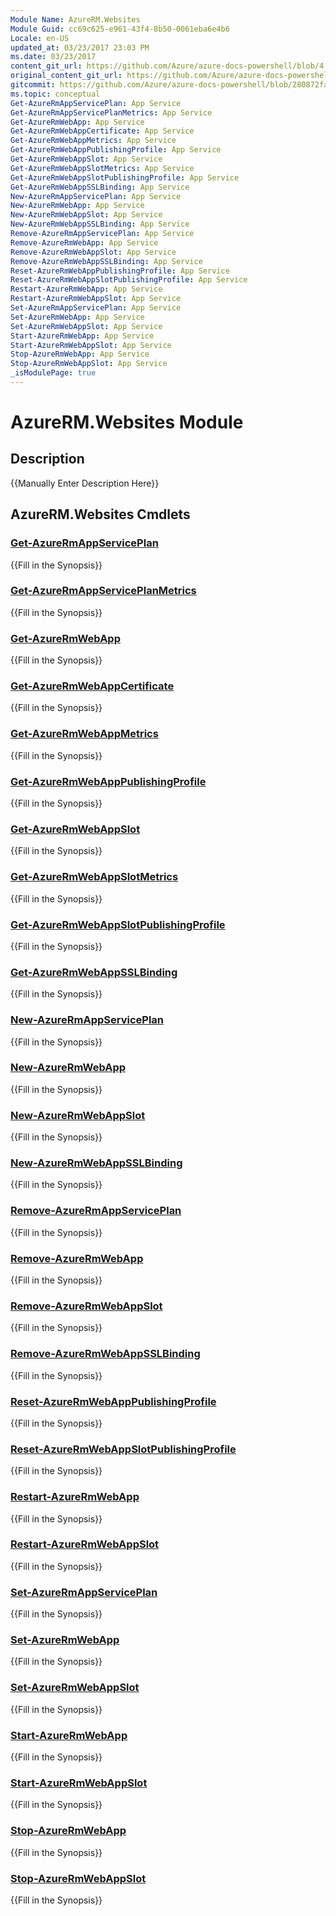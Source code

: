 ```yaml
---
Module Name: AzureRM.Websites
Module Guid: cc69c625-e961-43f4-8b50-0061eba6e4b6
Locale: en-US
updated_at: 03/23/2017 23:03 PM
ms.date: 03/23/2017
content_git_url: https://github.com/Azure/azure-docs-powershell/blob/4.1.0/azureps-cmdlets-docs/ResourceManager/AzureRM.Websites/v1.0.4.3/AzureRM.Websites.md
original_content_git_url: https://github.com/Azure/azure-docs-powershell/blob/4.1.0/azureps-cmdlets-docs/ResourceManager/AzureRM.Websites/v1.0.4.3/AzureRM.Websites.md
gitcommit: https://github.com/Azure/azure-docs-powershell/blob/280872fa529e03be2466fa2252957a2060a9dfe4
ms.topic: conceptual
Get-AzureRmAppServicePlan: App Service
Get-AzureRmAppServicePlanMetrics: App Service
Get-AzureRmWebApp: App Service
Get-AzureRmWebAppCertificate: App Service
Get-AzureRmWebAppMetrics: App Service
Get-AzureRmWebAppPublishingProfile: App Service
Get-AzureRmWebAppSlot: App Service
Get-AzureRmWebAppSlotMetrics: App Service
Get-AzureRmWebAppSlotPublishingProfile: App Service
Get-AzureRmWebAppSSLBinding: App Service
New-AzureRmAppServicePlan: App Service
New-AzureRmWebApp: App Service
New-AzureRmWebAppSlot: App Service
New-AzureRmWebAppSSLBinding: App Service
Remove-AzureRmAppServicePlan: App Service
Remove-AzureRmWebApp: App Service
Remove-AzureRmWebAppSlot: App Service
Remove-AzureRmWebAppSSLBinding: App Service
Reset-AzureRmWebAppPublishingProfile: App Service
Reset-AzureRmWebAppSlotPublishingProfile: App Service
Restart-AzureRmWebApp: App Service
Restart-AzureRmWebAppSlot: App Service
Set-AzureRmAppServicePlan: App Service
Set-AzureRmWebApp: App Service
Set-AzureRmWebAppSlot: App Service
Start-AzureRmWebApp: App Service
Start-AzureRmWebAppSlot: App Service
Stop-AzureRmWebApp: App Service
Stop-AzureRmWebAppSlot: App Service
_isModulePage: true
---
```


# AzureRM.Websites Module
## Description
{{Manually Enter Description Here}}

## AzureRM.Websites Cmdlets
### [Get-AzureRmAppServicePlan](Get-AzureRmAppServicePlan.md)
{{Fill in the Synopsis}}

### [Get-AzureRmAppServicePlanMetrics](Get-AzureRmAppServicePlanMetrics.md)
{{Fill in the Synopsis}}

### [Get-AzureRmWebApp](Get-AzureRmWebApp.md)
{{Fill in the Synopsis}}

### [Get-AzureRmWebAppCertificate](Get-AzureRmWebAppCertificate.md)
{{Fill in the Synopsis}}

### [Get-AzureRmWebAppMetrics](Get-AzureRmWebAppMetrics.md)
{{Fill in the Synopsis}}

### [Get-AzureRmWebAppPublishingProfile](Get-AzureRmWebAppPublishingProfile.md)
{{Fill in the Synopsis}}

### [Get-AzureRmWebAppSlot](Get-AzureRmWebAppSlot.md)
{{Fill in the Synopsis}}

### [Get-AzureRmWebAppSlotMetrics](Get-AzureRmWebAppSlotMetrics.md)
{{Fill in the Synopsis}}

### [Get-AzureRmWebAppSlotPublishingProfile](Get-AzureRmWebAppSlotPublishingProfile.md)
{{Fill in the Synopsis}}

### [Get-AzureRmWebAppSSLBinding](Get-AzureRmWebAppSSLBinding.md)
{{Fill in the Synopsis}}

### [New-AzureRmAppServicePlan](New-AzureRmAppServicePlan.md)
{{Fill in the Synopsis}}

### [New-AzureRmWebApp](New-AzureRmWebApp.md)
{{Fill in the Synopsis}}

### [New-AzureRmWebAppSlot](New-AzureRmWebAppSlot.md)
{{Fill in the Synopsis}}

### [New-AzureRmWebAppSSLBinding](New-AzureRmWebAppSSLBinding.md)
{{Fill in the Synopsis}}

### [Remove-AzureRmAppServicePlan](Remove-AzureRmAppServicePlan.md)
{{Fill in the Synopsis}}

### [Remove-AzureRmWebApp](Remove-AzureRmWebApp.md)
{{Fill in the Synopsis}}

### [Remove-AzureRmWebAppSlot](Remove-AzureRmWebAppSlot.md)
{{Fill in the Synopsis}}

### [Remove-AzureRmWebAppSSLBinding](Remove-AzureRmWebAppSSLBinding.md)
{{Fill in the Synopsis}}

### [Reset-AzureRmWebAppPublishingProfile](Reset-AzureRmWebAppPublishingProfile.md)
{{Fill in the Synopsis}}

### [Reset-AzureRmWebAppSlotPublishingProfile](Reset-AzureRmWebAppSlotPublishingProfile.md)
{{Fill in the Synopsis}}

### [Restart-AzureRmWebApp](Restart-AzureRmWebApp.md)
{{Fill in the Synopsis}}

### [Restart-AzureRmWebAppSlot](Restart-AzureRmWebAppSlot.md)
{{Fill in the Synopsis}}

### [Set-AzureRmAppServicePlan](Set-AzureRmAppServicePlan.md)
{{Fill in the Synopsis}}

### [Set-AzureRmWebApp](Set-AzureRmWebApp.md)
{{Fill in the Synopsis}}

### [Set-AzureRmWebAppSlot](Set-AzureRmWebAppSlot.md)
{{Fill in the Synopsis}}

### [Start-AzureRmWebApp](Start-AzureRmWebApp.md)
{{Fill in the Synopsis}}

### [Start-AzureRmWebAppSlot](Start-AzureRmWebAppSlot.md)
{{Fill in the Synopsis}}

### [Stop-AzureRmWebApp](Stop-AzureRmWebApp.md)
{{Fill in the Synopsis}}

### [Stop-AzureRmWebAppSlot](Stop-AzureRmWebAppSlot.md)
{{Fill in the Synopsis}}

